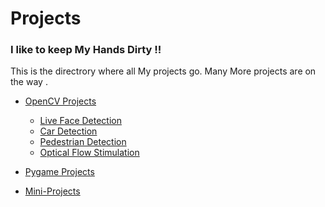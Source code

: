 # Projects
### I like to keep My Hands Dirty !!

This is the directrory where all My projects go.
Many More projects are on the way .

- [OpenCV Projects](https://github.com/nairitya03/Projects/tree/master/OpenCV)

  - [Live Face Detection](https://github.com/nairitya03/Projects/tree/master/OpenCV/Live%20Face%20Detect)
  - [Car Detection](https://github.com/nairitya03/Projects/tree/master/OpenCV/Car%20Detection)
  - [Pedestrian Detection](https://github.com/nairitya03/Projects/tree/master/OpenCV/Pedestrian%20Detection)
  - [Optical Flow Stimulation](https://github.com/nairitya03/Projects/tree/master/OpenCV/Optical%20Flow%20Stimulation)
  
  
  
- [Pygame Projects](https://github.com/nairitya03/Projects/tree/master/Pygame)
- [Mini-Projects](https://github.com/nairitya03/Projects/tree/master/Mini-Projects)
